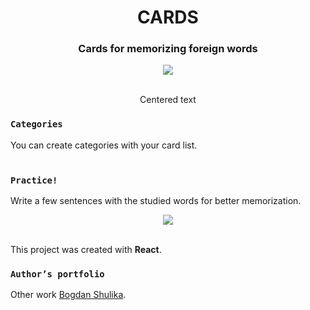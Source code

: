 <h1 align="center"> CARDS </h1>
<h3 align="center"> <b> Cards for memorizing foreign words </b> </h3>

<p align="center"> <img src="https://github.com/bodik87/clear-react/blob/develop/src/assets/images/Cards.png"/> </р>
<br>
<br>

<center>Centered text</center>

### `Categories`
You can create categories with your card list.
<br>
<br>

### `Practice!`
Write a few sentences with the studied words for better memorization.

<p align="center"> <img src="https://github.com/bodik87/clear-react/blob/develop/src/assets/images/Practice.png"/> </р>
<br>
<br>

This project was created with <strong>React</strong>.

### `Author’s portfolio`
Other work [Bogdan Shulika](https://bodik87.github.io/index.html).
